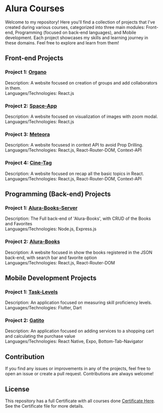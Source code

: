 # Alura Courses

Welcome to my repository! Here you'll find a collection of projects that I've created during various courses, categorized into three main modules: Front-end, Programming (focused on back-end languages), and Mobile development. Each project showcases my skills and learning journey in these domains. Feel free to explore and learn from them!

## Front-end Projects

### Project 1: [Organo](https://github.com/JPonchiroli/Alura/tree/main/Front-End/organo)
Description: A website focused on creation of groups and add collaborators in them. <br />
Languages/Technologies: React.js 

### Project 2: [Space-App](https://github.com/JPonchiroli/Alura/tree/main/Front-End/space-app)
Description: A website focused on visualization of images with zoom modal. <br />
Languages/Technologies: React.js 

### Project 3: [Meteora](https://github.com/JPonchiroli/Alura/tree/main/Front-End/meteora)
Description: A website focusesd in context API to avoid Prop Drilling. <br />
Languages/Technologies: React.js, React-Router-DOM, Context-API

### Project 4: [Cine-Tag](https://github.com/JPonchiroli/Alura/tree/main/Front-End/cine-tag)
Description: A website focused on recap all the basic topics in React. <br />
Languages/Technologies: React.js, React-Router-DOM, Context-API

## Programming (Back-end) Projects

### Project 1: [Alura-Books-Server](https://github.com/JPonchiroli/Alura/tree/main/Programming/alura-books-server)
Description: The Full back-end of 'Alura-Books', with CRUD of the Books and Favorites <br />
Languages/Technologies: Node.js, Express.js 

### Project 2: [Alura-Books](https://github.com/JPonchiroli/Alura/tree/main/Programming/alura-books)
Description: A website focused in show the books registered in the JSON back-end, with search bar and favorite option <br />
Languages/Technologies: React.js, React-Router-DOM


## Mobile Development Projects

### Project 1: [Task-Levels](https://github.com/JPonchiroli/Alura/tree/main/Mobile/taks-levels)
Description: An application focused on measuring skill proficiency levels. <br />
Languages/Technologies: Flutter, Dart

### Project 2: [Gatito](https://github.com/JPonchiroli/Alura/tree/main/Mobile/gatito)
Description: An application focused on adding services to a shopping cart and calculating the purchase value <br />
Languages/Technologies: React Native, Expo, Bottom-Tab-Navigator


## Contribution

If you find any issues or improvements in any of the projects, feel free to open an issue or create a pull request. Contributions are always welcome!

## License

This repository has a full Certificate with all courses done [Certificate Here](https://cursos.alura.com.br/user/joaopedroponqueroli/fullCertificate/f3c3d62d923472c4f864be8e27d4166a). See the Certificate file for more details.
